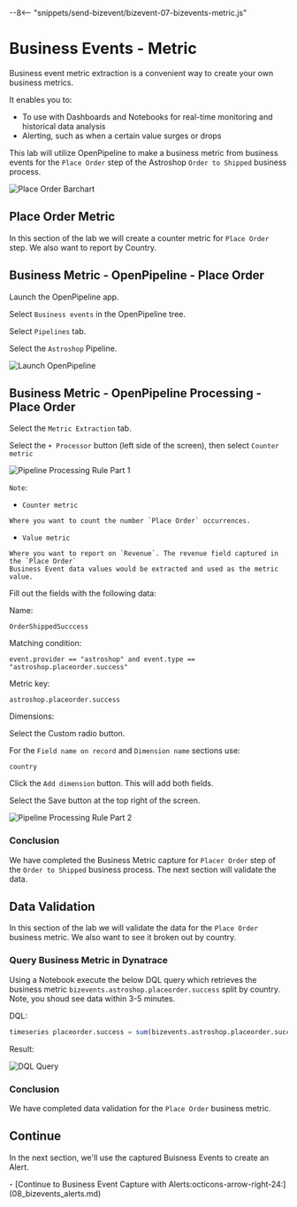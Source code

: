 --8<-- "snippets/send-bizevent/bizevent-07-bizevents-metric.js"

# Business Events - Metric

Business event metric extraction is a convenient way to create your own business metrics. 

It enables you to:

* To use with Dashboards and Notebooks for real-time monitoring and historical data analysis 
* Alerting, such as when a certain value surges or drops 

This lab will utilize OpenPipeline to make a business metric from business events for the `Place Order` step of the Astroshop `Order to Shipped` business process.

![Place Order Barchart](./img/05_bizevents_metric_place_order_barchart.png)

## Place Order Metric

In this section of the lab we will create a counter metric for `Place Order` step.  We also want to report by Country.

## Business Metric - OpenPipeline - Place Order

Launch the OpenPipeline app.

Select `Business events` in the OpenPipeline tree.

Select `Pipelines` tab.

Select the `Astroshop` Pipeline.

![Launch OpenPipeline](./img/05_bizevents_metric_placeorder_openpipline_launch_a.png)

## Business Metric - OpenPipeline Processing - Place Order

Select the `Metric Extraction` tab.

Select the `+ Processor` button (left side of the screen), then select `Counter metric`

![Pipeline Processing Rule Part 1](./img/05_bizevents_metric_placeorder_openpipline_rule_1_a.png)

`Note`: 

* `Counter metric` 

```text
Where you want to count the number `Place Order` occurrences.
```

* `Value metric` 

```text
Where you want to report on `Revenue`. The revenue field captured in the `Place Order` 
Business Event data values would be extracted and used as the metric value. 
```

Fill out the fields with the following data:

Name: 

```text
OrderShippedSucccess
```

Matching condition: 

```text
event.provider == "astroshop" and event.type == "astroshop.placeorder.success"
```

Metric key: 

```text
astroshop.placeorder.success
```

Dimensions: 

Select the Custom radio button.

For the `Field name on record` and `Dimension name` sections use:

```text
country
```

Click the `Add dimension` button.  This will add both fields. 

Select the Save button at the top right of the screen.

![Pipeline Processing Rule Part 2](./img/05_bizevents_metric_placeorder_openpipline_rule_2.png)

### Conclusion

We have completed the Business Metric capture for `Placer Order` step  of the `Order to Shipped` business process. The next section will validate the data.

## Data Validation

In this section of the lab we will validate the data for the `Place Order` business metric.   We also want to see it broken out by country.

### Query Business Metric in Dynatrace

Using a Notebook execute the below DQL query which retrieves the business metric `bizevents.astroshop.placeorder.success` split by country.  Note, you shoud see data within 3-5 minutes.

DQL:
```sql
timeseries placeorder.success = sum(bizevents.astroshop.placeorder.success), by:{country}
```

Result:

![DQL Query](./img/05_bizevents_metric_place_order_data_validation.png)

### Conclusion

We have completed data validation for the `Place Order` business metric.

## Continue

In the next section, we'll use the captured Buisness Events to create an Alert.

<div class="grid cards" markdown>
- [Continue to Business Event Capture with Alerts:octicons-arrow-right-24:](08_bizevents_alerts.md)
</div>
